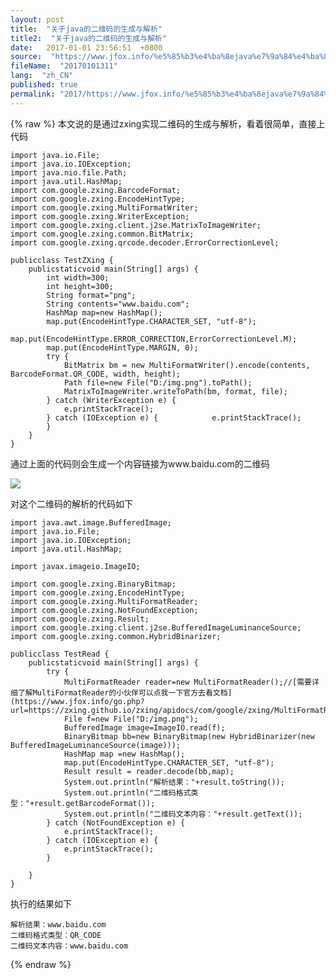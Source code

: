 ```yaml
---
layout: post
title:  "关于java的二维码的生成与解析"
title2:  "关于java的二维码的生成与解析"
date:   2017-01-01 23:56:51  +0800
source:  "https://www.jfox.info/%e5%85%b3%e4%ba%8ejava%e7%9a%84%e4%ba%8c%e7%bb%b4%e7%a0%81%e7%9a%84%e7%94%9f%e6%88%90%e4%b8%8e%e8%a7%a3%e6%9e%90.html"
fileName:  "20170101311"
lang:  "zh_CN"
published: true
permalink: "2017/https://www.jfox.info/%e5%85%b3%e4%ba%8ejava%e7%9a%84%e4%ba%8c%e7%bb%b4%e7%a0%81%e7%9a%84%e7%94%9f%e6%88%90%e4%b8%8e%e8%a7%a3%e6%9e%90.html"
---
```

{% raw %}
本文说的是通过zxing实现二维码的生成与解析，看着很简单，直接上代码

    import java.io.File;
    import java.io.IOException;
    import java.nio.file.Path;
    import java.util.HashMap;
    import com.google.zxing.BarcodeFormat;
    import com.google.zxing.EncodeHintType;
    import com.google.zxing.MultiFormatWriter;
    import com.google.zxing.WriterException;
    import com.google.zxing.client.j2se.MatrixToImageWriter;
    import com.google.zxing.common.BitMatrix;
    import com.google.zxing.qrcode.decoder.ErrorCorrectionLevel;
    
    publicclass TestZXing {
        publicstaticvoid main(String[] args) {
            int width=300;
            int height=300;
            String format="png";
            String contents="www.baidu.com";
            HashMap map=new HashMap();
            map.put(EncodeHintType.CHARACTER_SET, "utf-8");
            map.put(EncodeHintType.ERROR_CORRECTION,ErrorCorrectionLevel.M);
            map.put(EncodeHintType.MARGIN, 0);
            try {
                BitMatrix bm = new MultiFormatWriter().encode(contents, BarcodeFormat.QR_CODE, width, height);
                Path file=new File("D:/img.png").toPath();
                MatrixToImageWriter.writeToPath(bm, format, file);
            } catch (WriterException e) {
                e.printStackTrace();
            } catch (IOException e) {            e.printStackTrace();
            }
        }
    }

通过上面的代码则会生成一个内容链接为www.baidu.com的二维码

![](/wp-content/uploads/2017/07/1500290132.png)

对这个二维码的解析的代码如下

    import java.awt.image.BufferedImage;
    import java.io.File;
    import java.io.IOException;
    import java.util.HashMap;
    
    import javax.imageio.ImageIO;
    
    import com.google.zxing.BinaryBitmap;
    import com.google.zxing.EncodeHintType;
    import com.google.zxing.MultiFormatReader;
    import com.google.zxing.NotFoundException;
    import com.google.zxing.Result;
    import com.google.zxing.client.j2se.BufferedImageLuminanceSource;
    import com.google.zxing.common.HybridBinarizer;
    
    publicclass TestRead {
        publicstaticvoid main(String[] args) {
            try {
                MultiFormatReader reader=new MultiFormatReader();//[需要详细了解MultiFormatReader的小伙伴可以点我一下官方去看文档](https://www.jfox.info/go.php?url=https://zxing.github.io/zxing/apidocs/com/google/zxing/MultiFormatReader.html)
                File f=new File("D:/img.png");
                BufferedImage image=ImageIO.read(f);
                BinaryBitmap bb=new BinaryBitmap(new HybridBinarizer(new BufferedImageLuminanceSource(image)));
                HashMap map =new HashMap();
                map.put(EncodeHintType.CHARACTER_SET, "utf-8");
                Result result = reader.decode(bb,map);
                System.out.println("解析结果："+result.toString());
                System.out.println("二维码格式类型："+result.getBarcodeFormat());
                System.out.println("二维码文本内容："+result.getText());
            } catch (NotFoundException e) {
                e.printStackTrace();
            } catch (IOException e) {
                e.printStackTrace();
            }
    
        }
    }

执行的结果如下

    解析结果：www.baidu.com
    二维码格式类型：QR_CODE
    二维码文本内容：www.baidu.com
{% endraw %}
